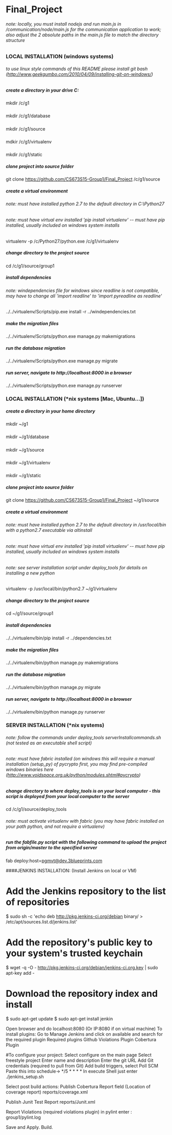 # Final_Project

###### note: locally, you must install nodejs and run main.js in /communication/node/main.js for the communication application to work; also adjust the 2 absolute paths in the main.js file to match the directory structure

### LOCAL INSTALLATION (windows systems)
###### to use linux style commands of this README please install git bash (http://www.geekgumbo.com/2010/04/09/installing-git-on-windows/)
##### create a directory in your drive C:
##### 
mkdir /c/g1
##### 
mkdir /c/g1/database
##### 
mkdir /c/g1/source
##### 
mdkir /c/g1/virtualenv
##### 
mkdir /c/g1/static

##### clone project into source folder
git clone https://github.com/CS673S15-Group1/Final_Project /c/g1/source

##### create a virtual environment
###### note: must have installed python 2.7 to the default directory in C:\Python27
###### note: must have virtual env installed 'pip install virtualenv' -- must have pip installed, usually included on windows system installs
virtualenv -p /c/Python27/python.exe /c/g1/virtualenv

##### change directory to the project source
cd /c/g1/source/group1

##### install dependencies 
###### note: windependencies file for windows since readline is not compatible, may have to change all 'import readline' to 'import pyreadline as readline'
../../virtualenv/Scripts/pip.exe install -r ../windependencies.txt

##### make the migration files
../../virtualenv/Scripts/python.exe manage.py makemigrations

##### run the database migration
../../virtualenv/Scripts/python.exe manage.py migrate

##### run server, navigate to http://localhost:8000 in a browser
../../virtualenv/Scripts/python.exe manage.py runserver


### LOCAL INSTALLATION (*nix systems [Mac, Ubuntu...])
##### create a directory in your home directory
##### 
mkdir ~/g1
##### 
mkdir ~/g1/database
##### 
mkdir ~/g1/source
##### 
mkdir ~/g1/virtualenv
##### 
mkdir ~/g1/static
##### clone project into source folder
git clone https://github.com/CS673S15-Group1/Final_Project ~/g1/source

##### create a virtual environment
###### note: must have installed python 2.7 to the default directory in /usr/local/bin with a python2.7 executable via altinstall
###### note: must have virtual env installed 'pip install virtualenv' -- must have pip installed, usually included on windows system installs
###### note: see server installation script under deploy_tools for details on installing a new python
virtualenv -p /usr/local/bin/python2.7 ~/g1/virtualenv

##### change directory to the project source
cd ~/g1/source/group1

##### install dependencies
../../virtualenv/bin/pip install -r ../dependencies.txt

##### make the migration files
../../virtualenv/bin/python manage.py makemigrations

##### run the database migration
../../virtualenv/bin/python manage.py migrate

##### run server, navigate to http://localhost:8000 in a browser
../../virtualenv/bin/python manage.py runserver


### SERVER INSTALLATION (*nix systems)
###### note: follow the commands under deploy_tools serverInstallcommands.sh (not tested as an executable shell script)
###### note: must have fabric installed (on windows this will require a manual installation (setup_py) of pycrypto first, you may find pre-compiled windows binaries here (http://www.voidspace.org.uk/python/modules.shtml#pycrypto)
##### change directory to where deploy_tools is on your local computer - this script is deployed from your local computer to the server
cd /c/g1/source/deploy_tools
###### note: must activate virtualenv with fabric (you may have fabric installed on your path python, and not require a virtualenv)
##### run the fabfile.py script with the following command to upload the project from origin/master to the specified server
fab deploy:host=pgmvt@dev.3blueprints.com

####JENKINS INSTALLATION:
(Install Jenkins on local or VM)
# Add the Jenkins repository to the list of repositories
$ sudo sh -c 'echo deb http://pkg.jenkins-ci.org/debian binary/ > /etc/apt/sources.list.d/jenkins.list'

# Add the repository's public key to your system's trusted keychain
$ wget -q -O - http://pkg.jenkins-ci.org/debian/jenkins-ci.org.key | sudo apt-key add -

# Download the repository index and install
$ sudo apt-get update
$ sudo apt-get install jenkin

Open browser and do localhost:8080 (Or IP:8080 if on virtual machine)
To install plugins:
  Go to Manage Jenkins and click on available and search for the required plugin
  Required plugins
    Github
    Violations Plugin
    Cobertura Plugin

#To configure your project:
Select configure on the main page
Select freestyle project
Enter name and description
Enter the git URL
Add Git credentials (required to pull from Git)
Add build triggers, select Poll SCM 
Paste this into schedule->  */5 * * * *
In execute Shell just enter ./jenkins_setup.sh

Select post build actions:
Publish Cobertura Report field (Location of coverage report) 
  reports/coverage.xml
  
Publish Junit Test Report
  reports/Junit.xml

Report Violations (required violations plugin)
in pylint enter : group1/pylint.log

Save and Apply.
Build.
  
